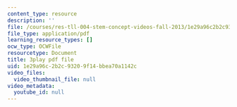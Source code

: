 ```yaml
---
content_type: resource
description: ''
file: /courses/res-tll-004-stem-concept-videos-fall-2013/1e29a96c2b2c93209f14bbea70a1142c_ND89SWpkWgw.pdf
file_type: application/pdf
learning_resource_types: []
ocw_type: OCWFile
resourcetype: Document
title: 3play pdf file
uid: 1e29a96c-2b2c-9320-9f14-bbea70a1142c
video_files:
  video_thumbnail_file: null
video_metadata:
  youtube_id: null
---
```

